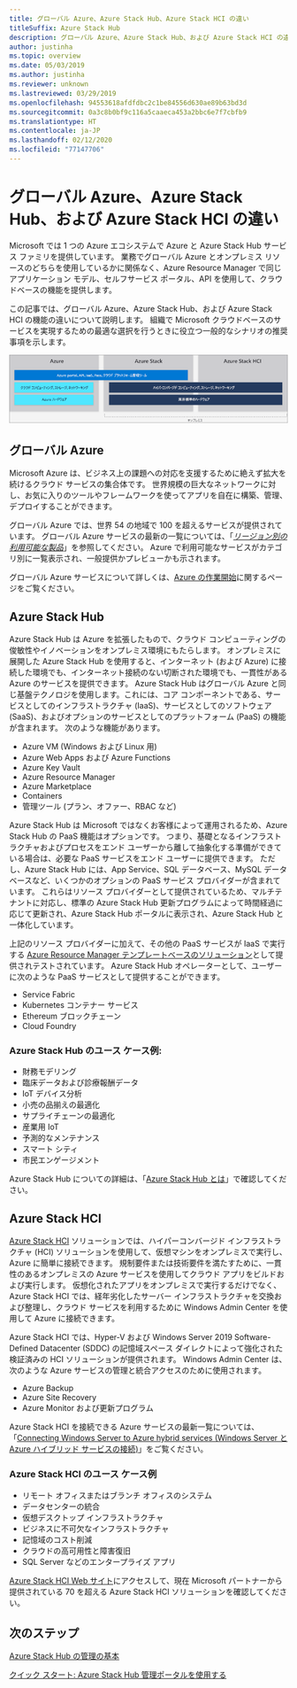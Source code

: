 ```yaml
---
title: グローバル Azure、Azure Stack Hub、Azure Stack HCI の違い
titleSuffix: Azure Stack Hub
description: グローバル Azure、Azure Stack Hub、および Azure Stack HCI の違いについて説明します。
author: justinha
ms.topic: overview
ms.date: 05/03/2019
ms.author: justinha
ms.reviewer: unknown
ms.lastreviewed: 03/29/2019
ms.openlocfilehash: 94553618afdfdbc2c1be84556d630ae89b63bd3d
ms.sourcegitcommit: 0a3c8b0bf9c116a5caaeca453a2bbc6e7f7cbfb9
ms.translationtype: HT
ms.contentlocale: ja-JP
ms.lasthandoff: 02/12/2020
ms.locfileid: "77147706"
---
```

# <a name="differences-between-global-azure-azure-stack-hub-and-azure-stack-hci"></a>グローバル Azure、Azure Stack Hub、および Azure Stack HCI の違い

Microsoft では 1 つの Azure エコシステムで Azure と Azure Stack Hub サービス ファミリを提供しています。 業務でグローバル Azure とオンプレミス リソースのどちらを使用しているかに関係なく、Azure Resource Manager で同じアプリケーション モデル、セルフサービス ポータル、API を使用して、クラウドベースの機能を提供します。

この記事では、グローバル Azure、Azure Stack Hub、および Azure Stack HCI の機能の違いについて説明します。 組織で Microsoft クラウドベースのサービスを実現するための最適な選択を行うときに役立つ一般的なシナリオの推奨事項を示します。

![Azure エコシステムの概要](./media/compare-azure-azure-stack/azure-family.png)

## <a name="global-azure"></a>グローバル Azure

Microsoft Azure は、ビジネス上の課題への対応を支援するために絶えず拡大を続けるクラウド サービスの集合体です。 世界規模の巨大なネットワークに対し、お気に入りのツールやフレームワークを使ってアプリを自在に構築、管理、デプロイすることができます。

グローバル Azure では、世界 54 の地域で 100 を超えるサービスが提供されています。 グローバル Azure サービスの最新の一覧については、「[*リージョン別の利用可能な製品*](https://azure.microsoft.com/regions/services)」を参照してください。 Azure で利用可能なサービスがカテゴリ別に一覧表示され、一般提供かプレビューかも示されます。

グローバル Azure サービスについて詳しくは、[Azure の作業開始](https://docs.microsoft.com/azure/#pivot=get-started&panel=get-started1)に関するページをご覧ください。

## <a name="azure-stack-hub"></a>Azure Stack Hub

Azure Stack Hub は Azure を拡張したもので、クラウド コンピューティングの俊敏性やイノベーションをオンプレミス環境にもたらします。 オンプレミスに展開した Azure Stack Hub を使用すると、インターネット (および Azure) に接続した環境でも、インターネット接続のない切断された環境でも、一貫性がある Azure のサービスを提供できます。 Azure Stack Hub はグローバル Azure と同じ基盤テクノロジを使用します。これには、コア コンポーネントである、サービスとしてのインフラストラクチャ (IaaS)、サービスとしてのソフトウェア (SaaS)、およびオプションのサービスとしてのプラットフォーム (PaaS) の機能が含まれます。 次のような機能があります。

- Azure VM (Windows および Linux 用)
- Azure Web Apps および Azure Functions
- Azure Key Vault
- Azure Resource Manager
- Azure Marketplace
- Containers
- 管理ツール (プラン、オファー、RBAC など)

Azure Stack Hub は Microsoft ではなくお客様によって運用されるため、Azure Stack Hub の PaaS 機能はオプションです。 つまり、基礎となるインフラストラクチャおよびプロセスをエンド ユーザーから離して抽象化する準備ができている場合は、必要な PaaS サービスをエンド ユーザーに提供できます。 ただし、Azure Stack Hub には、App Service、SQL データベース、MySQL データベースなど、いくつかのオプションの PaaS サービス プロバイダーが含まれています。 これらはリソース プロバイダーとして提供されているため、マルチテナントに対応し、標準の Azure Stack Hub 更新プログラムによって時間経過に応じて更新され、Azure Stack Hub ポータルに表示され、Azure Stack Hub と一体化しています。

上記のリソース プロバイダーに加えて、その他の PaaS サービスが IaaS で実行する [Azure Resource Manager テンプレートベースのソリューション](https://github.com/Azure/AzureStack-QuickStart-Templates)として提供されテストされています。 Azure Stack Hub オペレーターとして、ユーザーに次のような PaaS サービスとして提供することができます。

- Service Fabric
- Kubernetes コンテナー サービス
- Ethereum ブロックチェーン
- Cloud Foundry

### <a name="example-use-cases-for-azure-stack-hub"></a>Azure Stack Hub のユース ケース例:

- 財務モデリング
- 臨床データおよび診療報酬データ
- IoT デバイス分析
- 小売の品揃えの最適化
- サプライチェーンの最適化
- 産業用 IoT
- 予測的なメンテナンス
- スマート シティ
- 市民エンゲージメント

Azure Stack Hub についての詳細は、「[Azure Stack Hub とは](azure-stack-overview.md)」で確認してください。

## <a name="azure-stack-hci"></a>Azure Stack HCI

[Azure Stack HCI](azure-stack-hci-overview.md) ソリューションでは、ハイパーコンバージド インフラストラクチャ (HCI) ソリューションを使用して、仮想マシンをオンプレミスで実行し、Azure に簡単に接続できます。 規制要件または技術要件を満たすために、一貫性のあるオンプレミスの Azure サービスを使用してクラウド アプリをビルドおよび実行します。 仮想化されたアプリをオンプレミスで実行するだけでなく、Azure Stack HCI では、経年劣化したサーバー インフラストラクチャを交換および整理し、クラウド サービスを利用するために Windows Admin Center を使用して Azure に接続できます。

Azure Stack HCI では、Hyper-V および Windows Server 2019 Software-Defined Datacenter (SDDC) の記憶域スペース ダイレクトによって強化された検証済みの HCI ソリューションが提供されます。 Windows Admin Center は、次のような Azure サービスの管理と統合アクセスのために使用されます。

- Azure Backup
- Azure Site Recovery
- Azure Monitor および更新プログラム

Azure Stack HCI を接続できる Azure サービスの最新一覧については、「[Connecting Windows Server to Azure hybrid services (Windows Server と Azure ハイブリッド サービスの接続)](https://docs.microsoft.com/windows-server/azure-hybrid-services/index)」をご覧ください。

### <a name="example-use-cases-for-azure-stack-hci"></a>Azure Stack HCI のユース ケース例

- リモート オフィスまたはブランチ オフィスのシステム
- データセンターの統合
- 仮想デスクトップ インフラストラクチャ
- ビジネスに不可欠なインフラストラクチャ
- 記憶域のコスト削減
- クラウドの高可用性と障害復旧
- SQL Server などのエンタープライズ アプリ

[Azure Stack HCI Web サイト](https://azure.microsoft.com/overview/azure-stack/hci/)にアクセスして、現在 Microsoft パートナーから提供されている 70 を超える Azure Stack HCI ソリューションを確認してください。

## <a name="next-steps"></a>次のステップ

[Azure Stack Hub の管理の基本](azure-stack-manage-basics.md)

[クイック スタート: Azure Stack Hub 管理ポータルを使用する](azure-stack-manage-portals.md)
